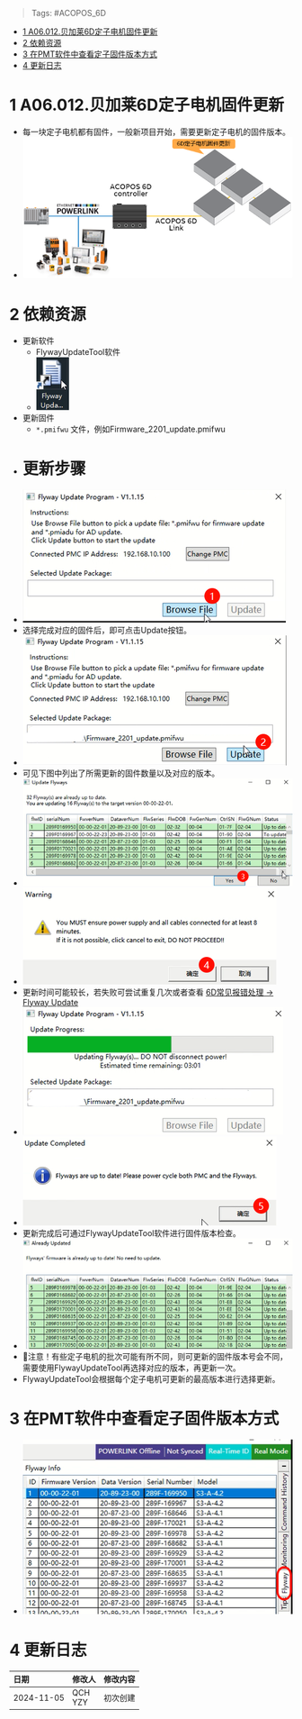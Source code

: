 > Tags: #ACOPOS_6D

- [1 A06.012.贝加莱6D定子电机固件更新](#_1-a06012%E8%B4%9D%E5%8A%A0%E8%8E%B16d%E5%AE%9A%E5%AD%90%E7%94%B5%E6%9C%BA%E5%9B%BA%E4%BB%B6%E6%9B%B4%E6%96%B0)
- [2 依赖资源](#_2-%E4%BE%9D%E8%B5%96%E8%B5%84%E6%BA%90)
- [3 在PMT软件中查看定子固件版本方式](#_3-%E5%9C%A8pmt%E8%BD%AF%E4%BB%B6%E4%B8%AD%E6%9F%A5%E7%9C%8B%E5%AE%9A%E5%AD%90%E5%9B%BA%E4%BB%B6%E7%89%88%E6%9C%AC%E6%96%B9%E5%BC%8F)
- [4 更新日志](#_4-%E6%9B%B4%E6%96%B0%E6%97%A5%E5%BF%97)

# 1 A06.012.贝加莱6D定子电机固件更新

- 每一块定子电机都有固件，一般新项目开始，需要更新定子电机的固件版本。
- ![](FILES/0126D定子电机固件更新/image-20241105130638026.png)

# 2 依赖资源

- 更新软件
    - FlywayUpdateTool软件
    - ![](FILES/0126D定子电机固件更新/image-20241105130735667.png)
- 更新固件
    - `*.pmifwu` 文件，例如Firmware_2201_update.pmifwu
- # 更新步骤
- ![](FILES/0126D定子电机固件更新/image-20241105130959490.png)
- 选择完成对应的固件后，即可点击Update按钮。
- ![](FILES/0126D定子电机固件更新/image-20241105131106339.png)
- 可见下图中列出了所需更新的固件数量以及对应的版本。
- ![](FILES/0126D定子电机固件更新/image-20241105131145494.png)
- ![](FILES/0126D定子电机固件更新/image-20241105131205587.png)
- 更新时间可能较长，若失败可尝试重复几次或者查看 [6D常见报错处理 → Flyway Update](005ACOPOS%206D常见报错处理.md#Flyway%20Update)
- ![](FILES/0126D定子电机固件更新/image-20241105131247987.png)
- ![](FILES/0126D定子电机固件更新/image-20241105131342931.png)
- 更新完成后可通过FlywayUpdateTool软件进行固件版本检查。
- ![](FILES/0126D定子电机固件更新/image-20241105131415400.png)
- 🔴注意！有些定子电机的批次可能有所不同，则可更新的固件版本号会不同，需要使用FlywayUpdateTool再选择对应的版本，再更新一次。
- FlywayUpdateTool会根据每个定子电机可更新的最高版本进行选择更新。

# 3 在PMT软件中查看定子固件版本方式

- ![](FILES/0126D定子电机固件更新/image-20241105131628054.png)

# 4 更新日志

| 日期         | 修改人        | 修改内容 |
| :--------- | :--------- | :--- |
| 2024-11-05 | QCH<br>YZY | 初次创建 |
